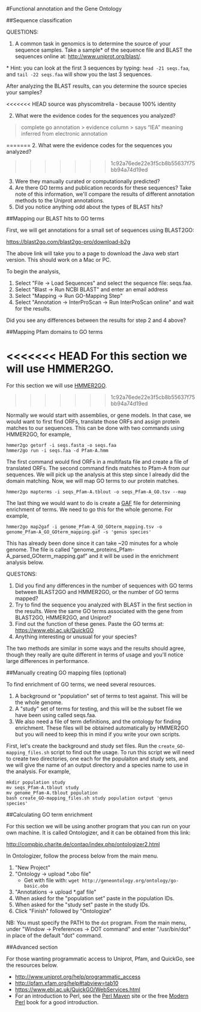 #Functional annotation and the Gene Ontology

##Sequence classification

QUESTIONS: 

1. A common task in genomics is to determine the source of your sequence samples. Take a sample* of the sequence file and BLAST the sequences online at:
http://www.uniprot.org/blast/.

\* Hint: you can look at the first 3 sequences by typing: `head -21 seqs.faa`, and `tail -22 seqs.faa` will show you the last 3 sequences.

After analyzing the BLAST results, can you determine the source species your samples?

<<<<<<< HEAD
source was physcomitrella - because 100% identity

2. What were the evidence codes for the sequences you analyzed?

> complete go annotation > evidence column > says “IEA” meaning inferred from electronic annotation

=======
2. What were the evidence codes for the sequences you analyzed?
>>>>>>> 1c92a76ede22e3f5cb8b55637f75bb94a74d19ed
3. Were they manually curated or computationally predicted?
4. Are there GO terms and publication records for these sequences? Take note of this information, we'll compare the results of different annotation methods to the Uniprot annotations.
5. Did you notice anything odd about the types of BLAST hits?

##Mapping our BLAST hits to GO terms

First, we will get annotations for a small set of sequences using BLAST2GO: 

https://blast2go.com/blast2go-pro/download-b2g

The above link will take you to a page to download the Java web start version. This should work on a Mac or PC.

To begin the analysis,

1. Select "File -> Load Sequences" and select the sequence file: seqs.faa.
2. Select "Blast -> Run NCBI BLAST" and enter an email address
3. Select "Mapping -> Run GO-Mapping Step"
4. Select "Annotation -> InterProScan -> Run InterProScan online" and wait for the results.

Did you see any differences between the results for step 2 and 4 above?

##Mapping Pfam domains to GO terms

<<<<<<< HEAD
For this section we will use HMMER2GO.
=======
For this section we will use [HMMER2GO](https://github.com/sestaton/HMMER2GO).
>>>>>>> 1c92a76ede22e3f5cb8b55637f75bb94a74d19ed

Normally we would start with assemblies, or gene models. In that case, we would want to first find ORFs, translate those ORFs and assign protein matches to our sequences. This can be done with two commands using HMMER2GO, for example,

    hmmer2go getorf -i seqs.fasta -o seqs.faa
    hmmer2go run -i seqs.faa -d Pfam-A.hmm

The first command would find ORFs in a multifasta file and create a file of translated ORFs. The second command finds matches to Pfam-A from our sequences. We will pick up the analysis at this step since I already did the domain matching. Now, we will map GO terms to our protein matches.

    hmmer2go mapterms -i seqs_Pfam-A.tblout -o seqs_Pfam-A_GO.tsv --map

The last thing we would want to do is create a [GAF](http://geneontology.org/page/go-annotation-file-gaf-format-20) file for determining enrichment of terms. We need to go this for the whole genome. For example, 

    hmmer2go map2gaf -i genome_Pfam-A_GO_GOterm_mapping.tsv -o genome_Pfam-A_GO_GOterm_mapping.gaf -s 'genus species'

This has already been done since it can take ~20 minutes for a whole genome. The file is called "genome_proteins_Pfam-A_parsed_GOterm_mapping.gaf" and it will be used in the enrichment analysis below.
    
QUESTONS:

1. Did you find any differences in the number of sequences with GO terms between BLAST2GO and HMMER2GO, or the number of GO terms mapped?
2. Try to find the sequence you analyzed with BLAST in the first section in the results. Were the same GO terms associated with the gene from BLAST2GO, HMMER2GO, and Uniprot?
3. Find out the function of these genes. Paste the GO terms at: https://www.ebi.ac.uk/QuickGO
4. Anything interesting or unusual for your species?

The two methods are similar in some ways and the results should agree, though they really are quite different in terms of usage and you'll notice large differences in performance.

##Manually creating GO mapping files (optional)

To find enrichment of GO terms, we need several resources.

1. A background or "population" set of terms to test against. This will be the whole genome.
2. A "study" set of terms for testing, and this will be the subset file we have been using called seqs.faa.
3. We also need a file of term definitions, and the ontology for finding enrichment. These files will be obtained automatically by HMMER2GO but you will need to keep this in mind if you write your own scripts.

First, let's create the background and study set files. Run the `create_GO-mapping_files.sh` script to find out the usage. To run this script we will need to create two directories, one each for the populaiton and study sets, and we will give the name of an output directory and a species name to use in the analysis. For example,

    mkdir population study
    mv seqs_Pfam-A.tblout study
    mv genome_Pfam-A.tblout population
    bash create_GO-mapping_files.sh study population output 'genus species'

##Calculating GO term enrichment

For this section we will be using another program that you can run on your own machine. It is called Ontologizer, and it can be obtained from this link: 

http://compbio.charite.de/contao/index.php/ontologizer2.html

In Ontologizer, follow the process below from the main menu.

1. "New Project"
2. "Ontology -> upload *.obo file" 
    - Get with file with: `wget http://geneontology.org/ontology/go-basic.obo`
3. "Annotations -> upload *.gaf file"
4. When asked for the "population set" paste in the population IDs.
5. When asked for the "study set" paste in the study IDs.
6. Click "Finish" followed by "Ontologize"

NB: You must specify the PATH to the `dot` program. From the main menu, under "Window -> Preferences -> DOT command" and enter "/usr/bin/dot" in place of the default "dot" command.

##Advanced section

For those wanting programmatic access to Uniprot, Pfam, and QuickGo, see the resources below.

* http://www.uniprot.org/help/programmatic_access
* http://pfam.xfam.org/help#tabview=tab10
* https://www.ebi.ac.uk/QuickGO/WebServices.html
* For an introduction to Perl, see the [Perl Maven](http://perlmaven.com/beginner-perl-maven-video-course) site or the free [Modern Perl](http://modernperlbooks.com/books/modern_perl_2014/) book for a good introduction.

